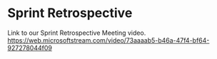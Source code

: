 # Sprint Retrospective

Link to our Sprint Retrospective Meeting video.
https://web.microsoftstream.com/video/73aaaab5-b46a-47f4-bf64-927278044f09
